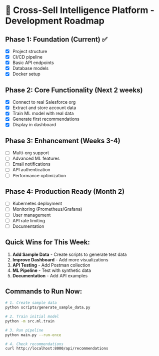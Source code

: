 # 🚀 Cross-Sell Intelligence Platform - Development Roadmap

## Phase 1: Foundation (Current) ✅
- [x] Project structure
- [x] CI/CD pipeline
- [x] Basic API endpoints
- [x] Database models
- [x] Docker setup

## Phase 2: Core Functionality (Next 2 weeks)
- [x] Connect to real Salesforce org
- [x] Extract and store account data
- [x] Train ML model with real data
- [x] Generate first recommendations
- [x] Display in dashboard

## Phase 3: Enhancement (Weeks 3-4)
- [ ] Multi-org support
- [ ] Advanced ML features
- [ ] Email notifications
- [ ] API authentication
- [ ] Performance optimization

## Phase 4: Production Ready (Month 2)
- [ ] Kubernetes deployment
- [ ] Monitoring (Prometheus/Grafana)
- [ ] User management
- [ ] API rate limiting
- [ ] Documentation

## Quick Wins for This Week:
1. **Add Sample Data** - Create scripts to generate test data
2. **Improve Dashboard** - Add more visualizations
3. **API Testing** - Add Postman collection
4. **ML Pipeline** - Test with synthetic data
5. **Documentation** - Add API examples

## Commands to Run Now:
```bash
# 1. Create sample data
python scripts/generate_sample_data.py

# 2. Train initial model
python -m src.ml.train

# 3. Run pipeline
python main.py --run-once

# 4. Check recommendations
curl http://localhost:8000/api/recommendations
```
